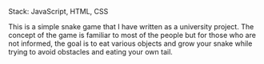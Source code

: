 Stack: JavaScript, HTML, CSS

This is a simple snake game that I have written as a university project. The concept of the game is familiar to most of the people but for those who are not informed, the goal is to eat various objects and grow your snake while trying to avoid obstacles and eating your own tail.
